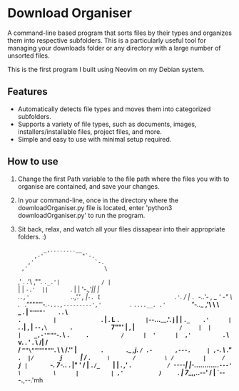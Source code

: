 # Download Organiser

A command-line based program that sorts files by their types and organizes them into respective subfolders. This is a particularly useful tool for managing your downloads folder or any directory with a large number of unsorted files.

This is the first program I built using Neovim on my Debian system.

## Features

- Automatically detects file types and moves them into categorized subfolders.
- Supports a variety of file types, such as documents, images, installers/installable files, project files, and more.
- Simple and easy to use with minimal setup required.

## How to use

1. Change the first Path variable to the file path where the files you with to organise are contained, and save your changes.

2. In your command-line, once in the directory where the downloadOrganiser.py file is located, enter 'python3 downloadOrganiser.py' to run the program.

3. Sit back, relax, and watch all your files dissapear into their appropriate folders. :)

               _,........__
            ,-'            "`-.
          ,'                   `-.
        ,'                        \
      ,'                           .
      .'\               ,"".       `
     ._.'|             / |  `       \
     |   |            `-.'  ||       `.
     |   |            '-._,'||       | \
     .`.,'             `..,'.'       , |`-.
     l                       .'`.  _/  |   `.
     `-.._'-   ,          _ _'   -" \  .     `
`."""""'-.`-...,---------','         `. `....__.
.'        `"-..___      __,'\          \  \     \
\_ .          |   `""""'    `.           . \     \
  `.          |              `.          |  .     L
    `.        |`--...________.'.        j   |     |
      `._    .'      |          `.     .|   ,     |
         `--,\       .            `7""' |  ,      |
            ` `      `            /     |  |      |    _,-'"""`-.
             \ `.     .          /      |  '      |  ,'          `.
              \  v.__  .        '       .   \    /| /              \
               \/    `""\"""""""`.       \   \  /.''                |
                `        .        `._ ___,j.  `/ .-       ,---.     |
                ,`-.      \         ."     `.  |/        j     `    |
               /    `.     \       /         \ /         |     /    j
              |       `-.   7-.._ .          |"          '         /
              |          `./_    `|          |            .     _,'
              `.           / `----|          |-............`---'
                \          \      |          |
               ,'           )     `.         |
                7____,,..--'      /          |
                                  `---.__,--.'mh
